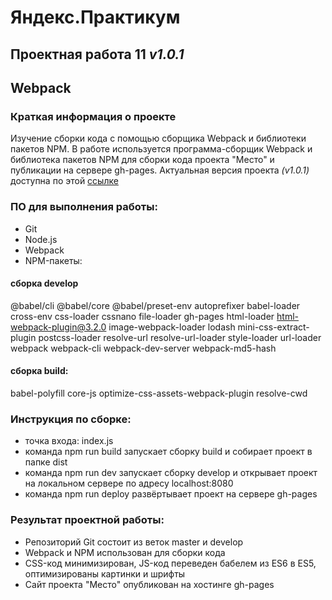 # Яндекс.Практикум
## Проектная работа 11 *v1.0.1*
## Webpack
### Краткая информация о проекте
Изучение сборки кода с помощью сборщика Webpack и библиотеки пакетов NPM.
В работе используется программа-сборщик Webpack и библиотека пакетов NPM для сборки кода проекта "Место" и публикации на сервере gh-pages.
Актуальная версия проекта *(v1.0.1)* доступна по этой [ссылке](https://maximumsweet.github.io/sprint11/)
###  ПО для выполнения работы:
- Git
- Node.js
- Webpack
- NPM-пакеты:
#### сборка develop
@babel/cli @babel/core @babel/preset-env autoprefixer babel-loader cross-env css-loader cssnano file-loader gh-pages html-loader html-webpack-plugin@3.2.0 image-webpack-loader lodash mini-css-extract-plugin postcss-loader resolve-url resolve-url-loader style-loader url-loader webpack webpack-cli webpack-dev-server webpack-md5-hash
#### сборка build:
babel-polyfill core-js optimize-css-assets-webpack-plugin resolve-cwd
### Инструкция по сборке:
- точка входа: index.js
- команда npm run build запускает сборку build и собирает проект в папке dist
- команда npm run dev запускает сборку develop и открывает проект на локальном сервере по адресу localhost:8080
- команда npm run deploy развёртывает проект на сервере gh-pages
### Результат проектной работы:
- Репозиторий Git состоит из веток master и develop
- Webpack и NPM использован для сборки кода
- CSS-код минимизирован, JS-код переведен бабелем из ES6 в ES5, оптимизированы картинки и шрифты
- Сайт проекта "Место" опубликован на хостинге gh-pages
